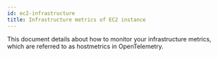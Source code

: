 ```yaml
---
id: ec2-infrastructure
title: Infrastructure metrics of EC2 instance
---
```


This document details about how to monitor your infrastructure metrics, which are referred to as hostmetrics in OpenTelemetry.

<!---
Overview of HostMetrics

Overview of the rough steps to follow - in the form of bullet points 

Link to the Hostmetrics Dashboard tutorial

Screenshot of how the output would look like for hostmetrics

--->
